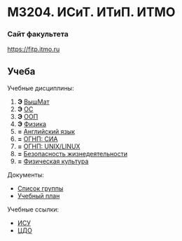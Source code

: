 # M3204. ИСиТ. ИТиП. ИТМО

### Сайт факультета
https://fitp.itmo.ru

## Учеба

Учебные дисциплины:

1. **Э** [ВышМат](Subjects/HigherMathematics.md)
2. **Э** [ОС](Subjects/OperatingSystems.md)
3. **Э** [ООП](Subjects/ObjectOrientedProgramming.md)
4. **Э** [Физика](Subjects/Physics.md)
5. **=** [Английский язык](Subjects/English.md)
6.  **=** [ОГНП: СИА](Subjects/Chosen1.md)
7. **=** [ОГНП: UNIX/LINUX](Subjects/Chosen2.md)
8. **=** [Безопасность жизнедеятельности](Subjects/LifeSafety.md)
9. **=** [Физическая культура](https://isu.ifmo.ru/pls/apex/f?p=2153:15:108337501947348::NO:RP,3::)


Документы:
* [Список группы](GroupList.md)
* [Учебный план](Files/09.03.02_programmirovanie__i_internet-tehnologii.pdf)

Учебные ссылки:
* [ИСУ](https://isu.ifmo.ru/)
* [ЦДО](https://de.ifmo.ru/)
